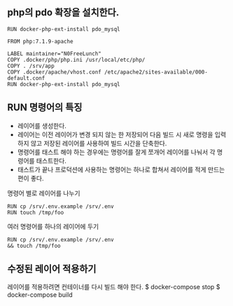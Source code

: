 ## php의 pdo 확장을 설치한다.
```
RUN docker-php-ext-install pdo_mysql
```

```
FROM php:7.1.9-apache

LABEL maintainer="N0FreeLunch"
COPY .docker/php/php.ini /usr/local/etc/php/
COPY . /srv/app
COPY .docker/apache/vhost.conf /etc/apache2/sites-available/000-default.conf
RUN docker-php-ext-install pdo_mysql
```


## RUN 명령어의 특징
- 레이어를 생성한다.
- 레이어는 이전 레이어가 변경 되지 않는 한 저장되어 다음 빌드 시 새로 명령을 입력하지 않고 저장된 레이어를 사용하여 빌드 시간을 단축한다.
- 명령어를 태스트 해야 하는 경우에는 명령어를 잘게 쪼개어 레이어를 나눠서 각 명령어를 태스트한다.
- 태스트가 끝나 프로덕션에 사용하는 명령어는 하나로 합쳐서 레이어를 적게 만드는 편이 좋다.

명령어 별로 레이어를 나누기
```
RUN cp /srv/.env.example /srv/.env
RUN touch /tmp/foo
```

여러 명령어를 하나의 레이어에 두기
```
RUN cp /srv/.env.example /srv/.env  
&& touch /tmp/foo
```


## 수정된 레이어 적용하기
레이어를 적용하려면 컨테이너를 다시 빌드 해야 한다.
$ docker-compose stop
$ docker-compose build
